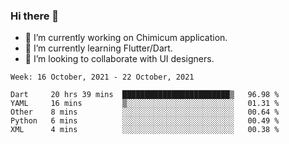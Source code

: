 ### Hi there 👋

<!--
**devcat37/devcat37** is a ✨ _special_ ✨ repository because its `README.md` (this file) appears on your GitHub profile.-->


- 🔭 I’m currently working on Chimicum application.
- 🌱 I’m currently learning Flutter/Dart.
- 👯 I’m looking to collaborate with UI designers.
<!-- - 🤔 I’m looking for help with ... -->

<!--START_SECTION:waka-->
```text
Week: 16 October, 2021 - 22 October, 2021

Dart     20 hrs 39 mins  ████████████████████████▒   96.98 % 
YAML     16 mins         ▒░░░░░░░░░░░░░░░░░░░░░░░░   01.31 % 
Other    8 mins          ░░░░░░░░░░░░░░░░░░░░░░░░░   00.64 % 
Python   6 mins          ░░░░░░░░░░░░░░░░░░░░░░░░░   00.49 % 
XML      4 mins          ░░░░░░░░░░░░░░░░░░░░░░░░░   00.38 % 
```
<!--END_SECTION:waka-->
